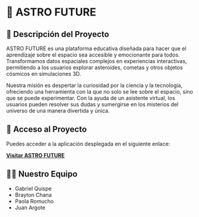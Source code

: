 
# 🚀 ASTRO FUTURE

## 📝 Descripción del Proyecto

ASTRO FUTURE es una plataforma educativa diseñada para hacer que el aprendizaje sobre el espacio sea accesible y emocionante para todos. Transformamos datos espaciales complejos en experiencias interactivas, permitiendo a los usuarios explorar asteroides, cometas y otros objetos cósmicos en simulaciones 3D. 

Nuestra misión es despertar la curiosidad por la ciencia y la tecnología, ofreciendo una herramienta con la que no solo se lee sobre el espacio, sino que se puede experimentar. Con la ayuda de un asistente virtual, los usuarios pueden resolver sus dudas y sumergirse en los misterios del universo de una manera divertida y única.

## 🔗 Acceso al Proyecto

Puedes acceder a la aplicación desplegada en el siguiente enlace:

[**Visitar ASTRO FUTURE**](https://astro-future-nasa1412312.vercel.app)

## 🧑‍💻 Nuestro Equipo

- Gabriel Quispe
- Brayton Chana
- Paola Romucho
- Juan Argote
